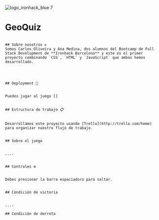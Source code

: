 ![logo_ironhack_blue 7](https://user-images.githubusercontent.com/23629340/40541063-a07a0a8a-601a-11e8-91b5-2f13e4e6b441.png)


# GeoQuiz
```

## Sobre nosotros ✒️
Somos Carlos Oliveira y Ana Medina, dos alumnos del Bootcamp de Full Stack Development de **Ironhack Barcelona** y este es el primer proyecto combinando `CSS`, `HTML` y `JavaScript` que ambos hemos desarrollado.




## Deployment 🚀


Puedes jugar al juego []


## Estructura de trabajo 📋


Desarrollamos este proyecto usando [Trello](http://trello.com/home) para organizar nuestro flujo de trabajo.


## Sobre el juego 


....


## Controles ⚙️


Debes presionar la barra espaciadora para saltar.


## Condición de victoria


....

## Condición de derrota






